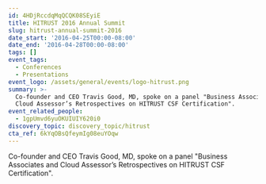 ```yaml
---
id: 4HDjRccdqMqQCQK08SEyiE
title: HITRUST 2016 Annual Summit
slug: hitrust-annual-summit-2016
date_start: '2016-04-25T00:00-08:00'
date_end: '2016-04-28T00:00-08:00'
tags: []
event_tags:
  - Conferences
  - Presentations
event_logo: /assets/general/events/logo-hitrust.png
summary: >-
  Co-founder and CEO Travis Good, MD, spoke on a panel "Business Associates and
  Cloud Assessor’s Retrospectives on HITRUST CSF Certification".
event_related_people:
  - 1gpUmvd6yuOKUIUIY620i0
discovery_topic: discovery_topic/hitrust
cta_ref: 6kYqOBsQfeymIg08euYOqw
---
```

Co-founder and CEO Travis Good, MD, spoke on a panel "Business Associates and Cloud Assessor’s Retrospectives on HITRUST CSF Certification".
  